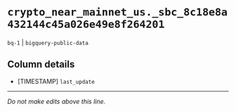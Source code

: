 # `crypto_near_mainnet_us._sbc_8c18e8a432144c45a026e49e8f264201`
`bq-1` | `bigquery-public-data`

## Column details
* [TIMESTAMP] `last_update`

-------------------------------------------------------------------------------
*Do not make edits above this line.*
